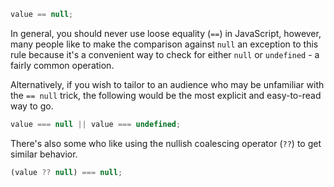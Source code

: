 ```javascript
value == null;
```

In general, you should never use loose equality (`==`) in JavaScript, however, many people like to make the comparison against `null` an exception to this rule because it's a convenient way to check for either `null` or `undefined` - a fairly common operation.

Alternatively, if you wish to tailor to an audience who may be unfamiliar with the `== null` trick, the following would be the most explicit and easy-to-read way to go.

```javascript
value === null || value === undefined;
```

There's also some who like using the nullish coalescing operator (`??`) to get similar behavior.

```javascript
(value ?? null) === null;
```
